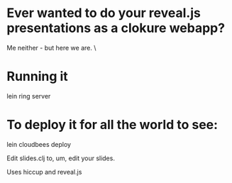 #  Ever wanted to do your reveal.js presentations as a clokure webapp? 

Me neither - but here we are. \



# Running it
lein ring server

# To deploy it for all the world to see:
lein cloudbees deploy

Edit slides.clj to, um, edit your slides. 

Uses hiccup and reveal.js
